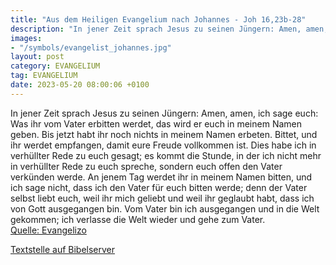 ```yaml
---
title: "Aus dem Heiligen Evangelium nach Johannes - Joh 16,23b-28"
description: "In jener Zeit sprach Jesus zu seinen Jüngern: Amen, amen, ich sage euch: Was ihr vom Vater erbitten werdet, das wird er euch in meinem Namen geben. Bis jetzt habt ihr noch nichts in meinem Namen erbeten. Bittet, und ihr werdet empfangen, damit eure Freude vollkommen ist. Dies hab...."
images:
- "/symbols/evangelist_johannes.jpg"
layout: post
category: EVANGELIUM
tag: EVANGELIUM
date: 2023-05-20 08:00:06 +0100
---
```

In jener Zeit sprach Jesus zu seinen Jüngern: Amen, amen, ich sage euch: Was ihr vom Vater erbitten werdet, das wird er euch in meinem Namen geben.
Bis jetzt habt ihr noch nichts in meinem Namen erbeten. Bittet, und ihr werdet empfangen, damit eure Freude vollkommen ist.
Dies habe ich in verhüllter Rede zu euch gesagt; es kommt die Stunde, in der ich nicht mehr in verhüllter Rede zu euch spreche, sondern euch offen den Vater verkünden werde.<!--more-->
An jenem Tag werdet ihr in meinem Namen bitten, und ich sage nicht, dass ich den Vater für euch bitten werde;
denn der Vater selbst liebt euch, weil ihr mich geliebt und weil ihr geglaubt habt, dass ich von Gott ausgegangen bin.
Vom Vater bin ich ausgegangen und in die Welt gekommen; ich verlasse die Welt wieder und gehe zum Vater.<br>
[Quelle: Evangelizo](https://evangeliumtagfuertag.org/DE/gospel)

[Textstelle auf Bibelserver](https://www.bibleserver.com/EU/Johannes16,23b-28)
